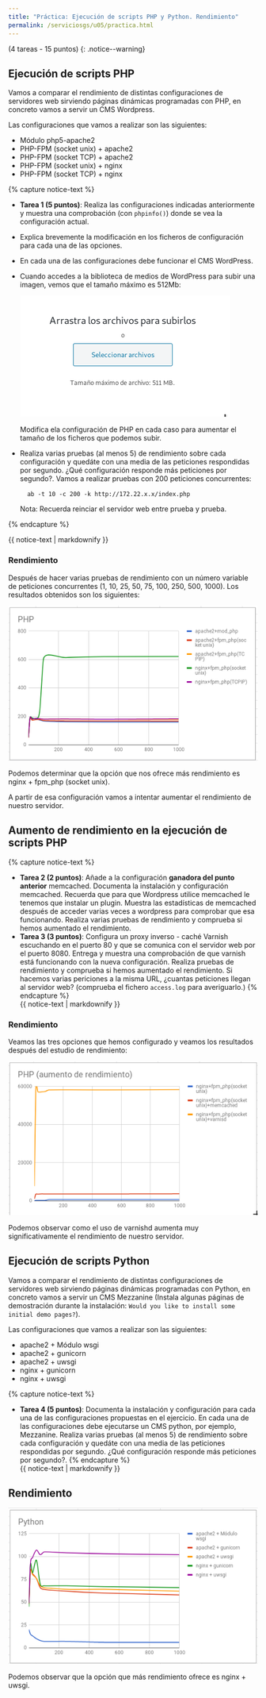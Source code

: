 ```yaml
---
title: "Práctica: Ejecución de scripts PHP y Python. Rendimiento"
permalink: /serviciosgs/u05/practica.html
---
```


(4 tareas - 15 puntos)
{: .notice--warning}
    
## Ejecución de scripts PHP

Vamos a comparar el rendimiento de distintas configuraciones de servidores web sirviendo páginas dinámicas programadas con PHP, en concreto vamos a servir un CMS Wordpress.

Las configuraciones que vamos a realizar son las siguientes:
	
* Módulo php5-apache2
* PHP-FPM (socket unix) + apache2
* PHP-FPM (socket TCP) + apache2
* PHP-FPM (socket unix) + nginx 
* PHP-FPM (socket TCP) + nginx 

{% capture notice-text %}

* **Tarea 1 (5 puntos)**: Realiza las configuraciones indicadas anteriormente y muestra una comprobación (con `phpinfo()`) donde se vea la configuración actual.

* Explica brevemente la modificación en los ficheros de configuración para cada una de las opciones.
* En cada una de las configuraciones debe funcionar el CMS WordPress.
* Cuando accedes a la biblioteca de medios de WordPress para subir una imagen, vemos que el tamaño máximo es 512Mb:

    ![fichero](img/ficheros.png)

    Modifica ela configuración de PHP en cada caso para aumentar el tamaño de los ficheros que podemos subir.

* Realiza varias pruebas (al menos 5) de rendimiento sobre cada configuración y quedáte con una media de las peticiones respondidas por segundo. ¿Qué configuración responde más peticiones por segundo?. Vamos a realizar pruebas con 200 peticiones concurrentes:

        ab -t 10 -c 200 -k http://172.22.x.x/index.php
    
    Nota: Recuerda reinciar el servidor web entre prueba y prueba.

{% endcapture %}<div class="notice--info">{{ notice-text | markdownify }}</div>

### Rendimiento

Después de hacer varias pruebas de rendimiento con un número variable de peticiones concurrentes (1, 10, 25, 50, 75, 100, 250, 500, 1000). Los resultados obtenidos son los siguientes:

![php](img/php1.png)

Podemos determinar que la opción que nos ofrece más rendimiento es nginx + fpm_php (socket unix).

A partir de esa configuración vamos a intentar aumentar el rendimiento de nuestro servidor.


## Aumento de rendimiento en la ejecución de scripts PHP

{% capture notice-text %}

* **Tarea 2 (2 puntos)**: Añade a la configuración **ganadora del punto anterior** memcached. Documenta la instalación y configuración memcached. Recuerda que para que Wordpress utilice memcached le tenemos que instalar un plugin. Muestra las estadísticas de memcached después de acceder varias veces a wordpress para comprobar que esa funcionando. Realiza varias pruebas de rendimiento y comprueba si hemos aumentado el rendimiento.
* **Tarea 3 (3 puntos)**: Configura un proxy inverso - caché Varnish escuchando en el puerto 80 y que se comunica con el servidor web por el puerto 8080. Entrega y muestra una comprobación de que varnish está funcionando con la nueva configuración. Realiza pruebas de rendimiento y comprueba si hemos aumentado el rendimiento. Si hacemos varias periciones a la misma URL, ¿cuantas peticiones llegan al servidor web? (comprueba el fichero `access.log` para averiguarlo.)
{% endcapture %}<div class="notice--info">{{ notice-text | markdownify }}</div>

### Rendimiento

Veamos las tres opciones que hemos configurado y veamos los resultados después del estudio de rendimiento:

![php](img/php2.png)

Podemos observar como el uso de varnishd aumenta muy significativamente el rendimiento de nuestro servidor.

## Ejecución de scripts Python

Vamos a comparar el rendimiento de distintas configuraciones de servidores web sirviendo páginas dinámicas programadas con Python, en concreto vamos a servir un CMS Mezzanine (Instala algunas páginas de demostración durante la instalación: `Would you like to install some initial demo pages?`).

Las configuraciones que vamos a realizar son las siguientes:
	
* apache2 + Módulo wsgi
* apache2 + gunicorn
* apache2 + uwsgi
* nginx + gunicorn
* nginx + uwsgi

{% capture notice-text %}

* **Tarea 4 (5 puntos)**: Documenta la instalación y configuración para cada una de las configuraciones propuestas en el ejercicio. En cada una de las configuraciones debe ejecutarse un CMS python, por ejemplo, Mezzanine. Realiza varias pruebas (al menos 5) de rendimiento sobre cada configuración y quedáte con una media de las peticiones respondidas por segundo. ¿Qué configuración responde más peticiones por segundo?.
{% endcapture %}<div class="notice--info">{{ notice-text | markdownify }}</div>

## Rendimiento

![python](img/python.png)

Podemos observar que la opción que más rendimiento ofrece es nginx + uwsgi.